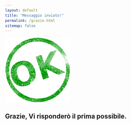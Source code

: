 ```yaml
---
layout: default
title: "Messaggio inviato!"
permalink: /grazie.html
sitemap: false
---
```

![Ok messaggio inviato](/img/ok.png  "messaggio inviato con successo - Grazie")

## Grazie, Vi risponderò il prima possibile.
